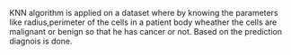KNN algorithm is applied on a dataset where by knowing the parameters like radius,perimeter of the cells in a patient body 
wheather the cells are malignant or benign
so that he has cancer or not.
Based on the prediction diagnois is done.
